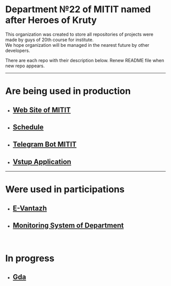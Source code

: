 # Department №22 of MITIT named after Heroes of Kruty 

This organization was created to store all repositories of projects were made by guys of 20th course for institute. <br>
We hope organization will be managed in the nearest future by other developers. <br>

There are each repo with their description below. Renew README file when new repo appears.

<hr>

# Are being used in production
- ## [Web Site of MITIT](https://github.com/MITIT-DEP22/MititWebsite)

- ## [Schedule](https://github.com/MITIT-DEP22/schedule) 

- ## [Telegram Bot MITIT](https://github.com/MITIT-DEP22/MititBotService)

- ## [Vstup Application](https://github.com/MITIT-DEP22/vstup_application)
  
<hr>

# Were used in participations
- ## [E-Vantazh](https://github.com/MITIT-DEP22/E-Vantazh)

- ## [Monitoring System of Department](https://github.com/MITIT-DEP22/MonitoringSystem)

<br>

# In progress
- ## [Gda](https://github.com/MITIT-DEP22/gda)

